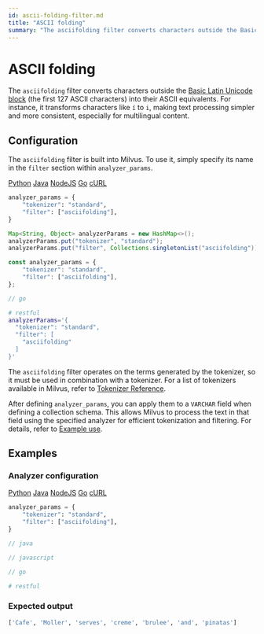 ```yaml
---
id: ascii-folding-filter.md
title: "ASCII folding"
summary: "The asciifolding filter converts characters outside the Basic Latin Unicode block (the first 127 ASCII characters) into their ASCII equivalents. For instance, it transforms characters like í to i, making text processing simpler and more consistent, especially for multilingual content."
---
```


# ASCII folding

The `asciifolding` filter converts characters outside the [Basic Latin Unicode block](https://en.wikipedia.org/wiki/Basic_Latin_(Unicode_block)) (the first 127 ASCII characters) into their ASCII equivalents. For instance, it transforms characters like `í` to `i`, making text processing simpler and more consistent, especially for multilingual content.

## Configuration

The `asciifolding` filter is built into Milvus. To use it, simply specify its name in the `filter` section within `analyzer_params`.

<div class="multipleCode">
    <a href="#python">Python</a>
    <a href="#java">Java</a>
    <a href="#javascript">NodeJS</a>
    <a href="#go">Go</a>
    <a href="#bash">cURL</a>
</div>

```python
analyzer_params = {
    "tokenizer": "standard",
    "filter": ["asciifolding"],
}
```

```java
Map<String, Object> analyzerParams = new HashMap<>();
analyzerParams.put("tokenizer", "standard");
analyzerParams.put("filter", Collections.singletonList("asciifolding"));
```

```javascript
const analyzer_params = {
    "tokenizer": "standard",
    "filter": ["asciifolding"],
};
```

```go
// go
```

```bash
# restful
analyzerParams='{
  "tokenizer": "standard",
  "filter": [
    "asciifolding"
  ]
}'

```

The `asciifolding` filter operates on the terms generated by the tokenizer, so it must be used in combination with a tokenizer. For a list of tokenizers available in Milvus, refer to [Tokenizer Reference](tokenizers).

After defining `analyzer_params`, you can apply them to a `VARCHAR` field when defining a collection schema. This allows Milvus to process the text in that field using the specified analyzer for efficient tokenization and filtering. For details, refer to [Example use](analyzer-overview.md#Example-use).

## Examples

### Analyzer configuration

<div class="multipleCode">
    <a href="#python">Python</a>
    <a href="#java">Java</a>
    <a href="#javascript">NodeJS</a>
    <a href="#go">Go</a>
    <a href="#bash">cURL</a>
</div>

```python
analyzer_params = {
    "tokenizer": "standard",
    "filter": ["asciifolding"],
}
```

```java
// java
```

```javascript
// javascript
```

```go
// go
```

```bash
# restful
```

### Expected output

```python
['Cafe', 'Moller', 'serves', 'creme', 'brulee', 'and', 'pinatas']
```

